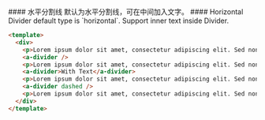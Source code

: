 <cn>
#### 水平分割线
默认为水平分割线，可在中间加入文字。
</cn>

<us>
#### Horizontal
Divider default type is `horizontal`. Support inner text inside Divider.
</us>

```html
<template>
  <div>
    <p>Lorem ipsum dolor sit amet, consectetur adipiscing elit. Sed nonne merninisti licere mihi ista probare, quae sunt a te dicta? Refert tamen, quo modo.</p>
    <a-divider />
    <p>Lorem ipsum dolor sit amet, consectetur adipiscing elit. Sed nonne merninisti licere mihi ista probare, quae sunt a te dicta? Refert tamen, quo modo.</p>
    <a-divider>With Text</a-divider>
    <p>Lorem ipsum dolor sit amet, consectetur adipiscing elit. Sed nonne merninisti licere mihi ista probare, quae sunt a te dicta? Refert tamen, quo modo.</p>
    <a-divider dashed />
    <p>Lorem ipsum dolor sit amet, consectetur adipiscing elit. Sed nonne merninisti licere mihi ista probare, quae sunt a te dicta? Refert tamen, quo modo.</p>
  </div>
</template>
```
